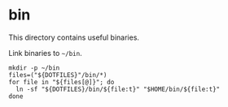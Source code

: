 bin
===

This directory contains useful binaries.

Link binaries to `~/bin`.

```
mkdir -p ~/bin
files=("${DOTFILES}"/bin/*)
for file in "${files[@]}"; do
  ln -sf "${DOTFILES}/bin/${file:t}" "$HOME/bin/${file:t}"
done
```
